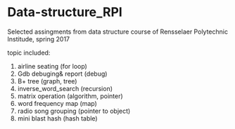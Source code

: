 # Data-structure_RPI

Selected assingments from data structure course of Rensselaer Polytechnic Institude, spring 2017

topic included:
1. airline seating (for loop)
2. Gdb debuging& report (debug)
3. B+ tree (graph, tree)
4. inverse_word_search (recursion)
5. matrix operation (algorithm, pointer)
6. word frequency map (map)
7. radio song grouping (pointer to object)
8. mini blast hash (hash table)
